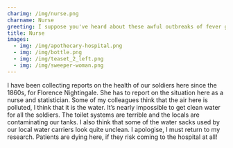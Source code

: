 ```yaml
---
charimg: /img/nurse.png
charname: Nurse
greeting: I suppose you've heard about these awful outbreaks of fever going on recently!
title: Nurse
images:
  - img: /img/apothecary-hospital.png
  - img: /img/bottle.png
  - img: /img/teaset_2_left.png
  - img: /img/sweeper-woman.png
---
```

I have been collecting reports on the health of our soldiers here since the 1860s, for Florence Nightingale. She has to report on the situation here as a nurse and statistician. Some of my colleagues think that the air here is polluted, I think that it is the water. It’s nearly impossible to get clean water for all the soldiers. The toilet systems are terrible and the locals are contaminating our tanks. I also think that some of the water sacks used by our local water carriers look quite unclean. I apologise, I must return to my research. Patients are dying here, if they risk coming to the hospital at all!
